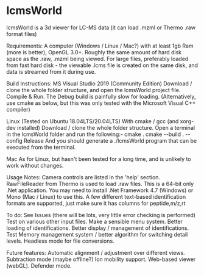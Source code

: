 # lcmsWorld
lcmsWorld is a 3d viewer for LC-MS data (it can load .mzml or Thermo .raw format files)


Requirements:
A computer (Windows / Linux / Mac?) with at least 1gb Ram (more is better), OpenGL 3.0+.
Roughly the same amount of hard disk space as the .raw, .mzml being viewed. 
For large files, preferably loaded from fast hard disk - the viewable .lcms file is created on the same disk, and 
data is streamed from it during use.

Build Instructions:
MS Visual Studio 2019 (Community Edition)
Download / clone the whole folder structure, and open the lcmsWorld project file.
Compile & Run.  The Debug build is painfully slow for loading.
(Alternatively, use cmake as below, but this was only tested with the Microsoft Visual C++ compiler)

Linux (Tested on Ubuntu 18.04LTS/20.04LTS)
With cmake / gcc (and  xorg-dev installed)
Download / clone the whole folder structure.
Open a terminal in the lcmsWorld folder and run the following:-
cmake .
cmake --build . --config Release
And you should generate a ./lcmsWorld program that can be executed from the terminal.

Mac
As for Linux, but hasn't been tested for a long time, and is unlikely to work without changes.

Usage Notes:
Camera controls are listed in the 'help' section.
RawFileReader from Thermo is used to load .raw files.  This is a 64-bit only .Net application.
  You may need to install .Net Framework 4.7 (Windows) or Mono (Mac / Linux) to use this.
A few different text-based identification formats are supported, just make sure it has columns for peptide,m/z,rt

To do:
See Issues (there will be lots, very little error checking is performed)
Test on various other input files.
Make a sensible menu system.
Better loading of identifications.
Better display / management of identifications.
Test Memory management system / better algorithm for switching detail levels.
Headless mode for file conversions.


Future features:
Automatic alignment / adjustment over different views.
Subtraction mode (maybe offline?)
Ion mobility support.
Web-based viewer (webGL).
Defender mode.

